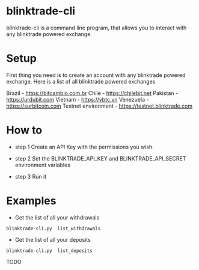 # blinktrade-cli
blinktrade-cli is a command line program, that allows you to interact with any blinktrade powered exchange.

# Setup
First thing you need is to create an account with any blinktrade powered exchange.
Here is a list of all blinktrade powered exchanges

Brazil - https://bitcambio.com.br
Chile - https://chilebit.net 
Pakistan - https://urdubit.com
Vietnam - https://vbtc.vn 
Venezuela - https://surbitcoin.com 
Testnet environment - https://testnet.blinktrade.com

# How to 
- step 1
Create an API Key with the permissions you wish. 

- step 2 
Set the BLINKTRADE_API_KEY and BLINKTRADE_API_SECRET environment variables 

- step 3 
Run it

# Examples
- Get the list of all your withdrawals 
```
blinktrade-cli.py  list_withdrawals 
```

- Get the list of all your deposits
```
blinktrade-cli.py  list_deposits 
```

TODO
